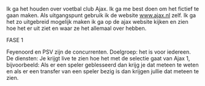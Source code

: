 Ik ga het houden over voetbal club Ajax. Ik ga me best doen om het fictief te gaan maken. Als uitgangspunt gebruik ik de website www.ajax.nl zelf.
Ik ga het zo uitgebreid mogelijk maken ik ga op de ajax website kijken en zien hoe het er uit ziet en waar ze het allemaal over hebben.


FASE 1

Feyenoord en PSV zijn de concurrenten.
Doelgroep: het is voor iedereen.
De diensten: Je krijgt live te zien hoe het met de selectie gaat van Ajax 1, bijvoorbeeld: Als er een speler geblesseerd dan krijg je dat meteen te weten en als er een transfer van een speler bezig is dan krijgen jullie dat meteen te zien. 


